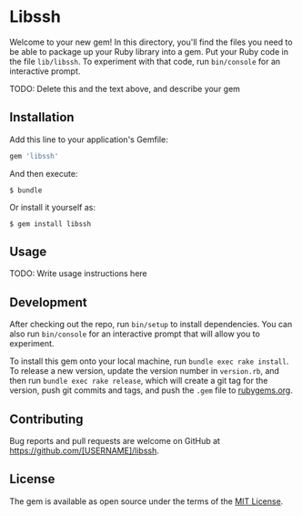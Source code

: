 # Libssh

Welcome to your new gem! In this directory, you'll find the files you need to be able to package up your Ruby library into a gem. Put your Ruby code in the file `lib/libssh`. To experiment with that code, run `bin/console` for an interactive prompt.

TODO: Delete this and the text above, and describe your gem

## Installation

Add this line to your application's Gemfile:

```ruby
gem 'libssh'
```

And then execute:

    $ bundle

Or install it yourself as:

    $ gem install libssh

## Usage

TODO: Write usage instructions here

## Development

After checking out the repo, run `bin/setup` to install dependencies. You can also run `bin/console` for an interactive prompt that will allow you to experiment.

To install this gem onto your local machine, run `bundle exec rake install`. To release a new version, update the version number in `version.rb`, and then run `bundle exec rake release`, which will create a git tag for the version, push git commits and tags, and push the `.gem` file to [rubygems.org](https://rubygems.org).

## Contributing

Bug reports and pull requests are welcome on GitHub at https://github.com/[USERNAME]/libssh.


## License

The gem is available as open source under the terms of the [MIT License](http://opensource.org/licenses/MIT).

